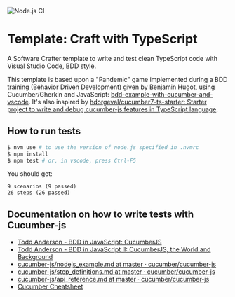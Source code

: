 ![Node.js CI](https://github.com/adrienjoly/craft-with-typescript-template/workflows/Node.js%20CI/badge.svg)

# Template: Craft with TypeScript

A Software Crafter template to write and test clean TypeScript code with Visual Studio Code, BDD style.

This template is based upon a "Pandemic" game implemented during a BDD training (Behavior Driven Development) given by Benjamin Hugot, using Cucumber/Gherkin and JavaScript: [bdd-example-with-cucumber-and-vscode](https://github.com/adrienjoly/bdd-example-with-cucumber-and-vscode/releases/tag/v1.0.0). It's also inspired by [hdorgeval/cucumber7-ts-starter: Starter project to write and debug cucumber-js features in TypeScript language](https://github.com/hdorgeval/cucumber7-ts-starter).

## How to run tests

```sh
$ nvm use # to use the version of node.js specified in .nvmrc
$ npm install
$ npm test # or, in vscode, press Ctrl-F5
```

You should get:

```
9 scenarios (9 passed)
26 steps (26 passed)
```

## Documentation on how to write tests with Cucumber-js

- [Todd Anderson - BDD in JavaScript: CucumberJS](https://custardbelly.com/blog/blog-posts/2014/01/08/bdd-in-js-cucumberjs/index.html)
- [Todd Anderson - BDD in JavaScript II: CucumberJS, the World and Background](https://www.custardbelly.com/blog/blog-posts/2014/01/22/cucumberjs-world/index.html)
- [cucumber-js/nodejs_example.md at master · cucumber/cucumber-js](https://github.com/cucumber/cucumber-js/blob/master/docs/nodejs_example.md)
- [cucumber-js/step_definitions.md at master · cucumber/cucumber-js](https://github.com/cucumber/cucumber-js/blob/master/docs/support_files/step_definitions.md)
- [cucumber-js/api_reference.md at master · cucumber/cucumber-js](https://github.com/cucumber/cucumber-js/blob/master/docs/support_files/api_reference.md)
- [Cucumber Cheatsheet](https://gist.github.com/yuriiik/5728701)
